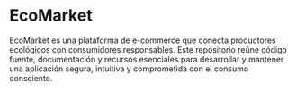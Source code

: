 # EcoMarket
EcoMarket es una plataforma de e-commerce que conecta productores ecológicos con consumidores responsables. Este repositorio reúne código fuente, documentación y recursos esenciales para desarrollar y mantener una aplicación segura, intuitiva y comprometida con el consumo consciente.
